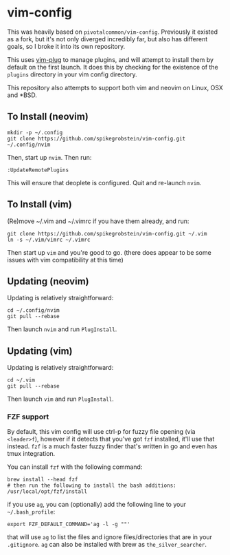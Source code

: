 # vim-config

This was heavily based on `pivotalcommon/vim-config`. Previously it existed as a fork, but it's not only
diverged incredibly far, but also has different goals, so I broke it into its own repository.

This uses [vim-plug](https://github.com/junegunn/vim-plug) to manage plugins, and will attempt to install them
by default on the first launch. It does this by checking for the existence of the `plugins` directory in your
vim config directory.

This repository also attempts to support both vim and neovim on Linux, OSX and \*BSD.

## To Install (neovim)

    mkdir -p ~/.config
    git clone https://github.com/spikegrobstein/vim-config.git ~/.config/nvim

Then, start up `nvim`. Then run:

    :UpdateRemotePlugins

This will ensure that deoplete is configured. Quit and re-launch `nvim`.

## To Install (vim)

(Re)move ~/.vim and ~/.vimrc if you have them already, and run:

    git clone https://github.com/spikegrobstein/vim-config.git ~/.vim
    ln -s ~/.vim/vimrc ~/.vimrc

Then start up `vim` and you're good to go. (there does appear to be some issues with vim compatibility at this time)

## Updating (neovim)

Updating is relatively straightforward:

    cd ~/.config/nvim
    git pull --rebase

Then launch `nvim` and run `PlugInstall`.

## Updating (vim)

Updating is relatively straightforward:

    cd ~/.vim
    git pull --rebase

Then launch `vim` and run `PlugInstall`.

### FZF support

By default, this vim config will use ctrl-p for fuzzy file opening (via `<leader>f`), however if it detects
that you've got `fzf` installed, it'll use that instead. `fzf` is a much faster fuzzy finder that's written in
go and even has tmux integration.

You can install `fzf` with the following command:

    brew install --head fzf
    # then run the following to install the bash additions:
    /usr/local/opt/fzf/install

if you use `ag`, you can (optionally) add the following line to your `~/.bash_profile`:

    export FZF_DEFAULT_COMMAND='ag -l -g ""'

that will use `ag` to list the files and ignore files/directories that are in your `.gitignore`. `ag` can also
be installed with brew as `the_silver_searcher`.

